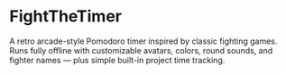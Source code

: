 # FightTheTimer
A retro arcade-style Pomodoro timer inspired by classic fighting games. Runs fully offline with customizable avatars, colors, round sounds, and fighter names — plus simple built-in project time tracking.
